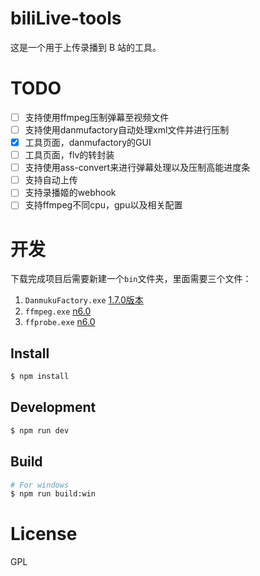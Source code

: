 # biliLive-tools

这是一个用于上传录播到 B 站的工具。

# TODO

- [ ] 支持使用ffmpeg压制弹幕至视频文件
- [ ] 支持使用danmufactory自动处理xml文件并进行压制
- [x] 工具页面，danmufactory的GUI
- [ ] 工具页面，flv的转封装
- [ ] 支持使用ass-convert来进行弹幕处理以及压制高能进度条
- [ ] 支持自动上传
- [ ] 支持录播姬的webhook
- [ ] 支持ffmpeg不同cpu，gpu以及相关配置

# 开发

下载完成项目后需要新建一个`bin`文件夹，里面需要三个文件：

1. `DanmukuFactory.exe` [1.7.0版本](https://github.com/hihkm/DanmakuFactory/releases/tag/v1.70)
2. `ffmpeg.exe` [n6.0](https://github.com/BtbN/FFmpeg-Builds/releases)
3. `ffprobe.exe` [n6.0](https://github.com/BtbN/FFmpeg-Builds/releases)

## Install

```bash
$ npm install
```

## Development

```bash
$ npm run dev
```

## Build

```bash
# For windows
$ npm run build:win
```

# License

GPL
